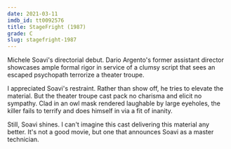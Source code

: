 ```yaml
---
date: 2021-03-11
imdb_id: tt0092576
title: StageFright (1987)
grade: C
slug: stagefright-1987
---
```


Michele Soavi's directorial debut. Dario Argento's former assistant director showcases ample formal rigor in service of a clumsy script that sees an escaped psychopath terrorize a theater troupe.

<!-- end -->

I appreciated Soavi's restraint. Rather than show off, he tries to elevate the material. But the theater troupe cast pack no charisma and elicit no sympathy. Clad in an owl mask rendered laughable by large eyeholes, the killer fails to terrify and does himself in via a fit of inanity.

Still, Soavi shines. I can't imagine this cast delivering this material any better. It's not a good movie, but one that announces Soavi as a master technician.